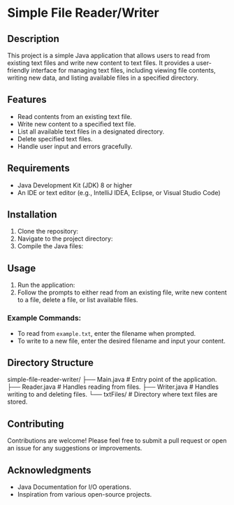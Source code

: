 # Simple File Reader/Writer

## Description
This project is a simple Java application that allows users to read from existing text files and write new content to text files. It provides a user-friendly interface for managing text files, including viewing file contents, writing new data, and listing available files in a specified directory.

## Features
- Read contents from an existing text file.
- Write new content to a specified text file.
- List all available text files in a designated directory.
- Delete specified text files.
- Handle user input and errors gracefully.

## Requirements
- Java Development Kit (JDK) 8 or higher
- An IDE or text editor (e.g., IntelliJ IDEA, Eclipse, or Visual Studio Code)

## Installation
1. Clone the repository:
2. Navigate to the project directory:
3. Compile the Java files:

## Usage
1. Run the application:
2. Follow the prompts to either read from an existing file, write new content to a file, delete a file, or list available files.

### Example Commands:
- To read from `example.txt`, enter the filename when prompted.
- To write to a new file, enter the desired filename and input your content.

## Directory Structure
simple-file-reader-writer/
├── Main.java # Entry point of the application.
├── Reader.java # Handles reading from files.
├── Writer.java # Handles writing to and deleting files.
└── txtFiles/ # Directory where text files are stored.


## Contributing
Contributions are welcome! Please feel free to submit a pull request or open an issue for any suggestions or improvements.


## Acknowledgments
- Java Documentation for I/O operations.
- Inspiration from various open-source projects.
